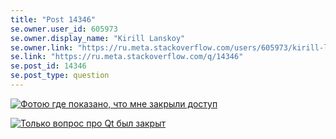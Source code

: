```yaml
---
title: "Post 14346"
se.owner.user_id: 605973
se.owner.display_name: "Kirill Lanskoy"
se.owner.link: "https://ru.meta.stackoverflow.com/users/605973/kirill-lanskoy"
se.link: "https://ru.meta.stackoverflow.com/q/14346"
se.post_id: 14346
se.post_type: question
---
```

<p><a href="https://i.sstatic.net/cWvL5pCg.jpg" rel="nofollow noreferrer"><img src="https://i.sstatic.net/cWvL5pCg.jpg" alt="Фотою где показано, что мне закрыли доступ" /></a></p>
<p><a href="https://i.sstatic.net/ms3qC2Ds.png" rel="nofollow noreferrer"><img src="https://i.sstatic.net/ms3qC2Ds.png" alt="Только вопрос про Qt был закрыт" /></a></p>
